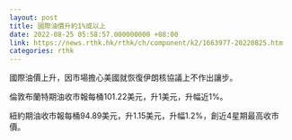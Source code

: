 ```yaml
---
layout: post
title: 國際油價升約1%或以上
date: 2022-08-25 05:58:57.000000000 +08:00
link: https://news.rthk.hk/rthk/ch/component/k2/1663977-20220825.htm
categories: rthk
---
```


國際油價上升，因市場擔心美國就恢復伊朗核協議上不作出讓步。

倫敦布蘭特期油收市報每桶101.22美元，升1美元，升幅近1%。

紐約期油收市報每桶94.89美元，升1.15美元，升幅1.2%，創近4星期最高收市價。
